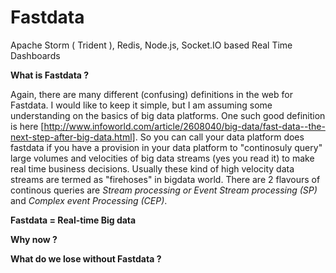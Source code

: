 # Fastdata
Apache Storm ( Trident ), Redis, Node.js, Socket.IO based Real Time Dashboards

**What is Fastdata ?**

Again, there are many different (confusing) definitions in the web for Fastdata. I would like to keep it simple, but I am assuming some understanding on the basics of big data platforms. One such good definition is here [http://www.infoworld.com/article/2608040/big-data/fast-data--the-next-step-after-big-data.html]. So you can call your data platform does fastdata if you have a provision in your data platform to "continosuly query" large volumes and velocities of big data streams (yes you read it) to make real time business decisions. Usually these kind of high velocity data streams are termed as "firehoses" in bigdata world. There are 2 flavours of continous queries are *Stream processing or Event Stream processing (SP)* and *Complex event Processing (CEP)*.

**Fastdata = Real-time Big data**

**Why now ?**

**What do we lose without Fastdata ?**

